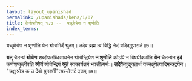 ```yaml
---
layout: layout_upanishad
permalink: /upanishads/kena/1/07
title: केनोपनिषत् १.७ --  यच्छ्रोत्रेण न शृणोति
index_terms:
---
```


<div class="mulam" markdown="1">
यच्छ्रोत्रेण न शृणोति येन श्रोत्रमिदँ श्रुतम्।  
तदेव ब्रह्म त्वं विद्धि नेदं यदिदमुपासते॥७॥
</div>

**यत्** चैतन्यं **श्रोत्रेण** शब्दोपलब्धिसाधनेन श्रोत्रेन्द्रियेण **न शृणोति**
कोऽपि न विषयीकरोति **येन** चैतन्येन **इदं** कर्णशष्कुलीवति **श्रोत्रं** श्रोत्रेन्द्रियं
**श्रुतं** स्वकार्यक्षमं भवतीत्यर्थः।
**तदेवे**त्युद्युक्तार्थं यच्चक्षुषेत्यादिमन्त्रद्वयेन।
"चक्षुःश्रोत्र क उ देवो युनक्ती"त्यस्योत्तरं दत्तम्॥७॥

